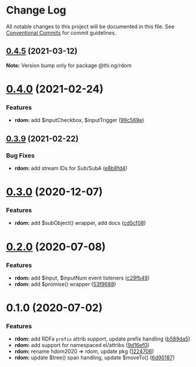 # Change Log

All notable changes to this project will be documented in this file.
See [Conventional Commits](https://conventionalcommits.org) for commit guidelines.

## [0.4.5](https://github.com/thi-ng/umbrella/compare/@thi.ng/rdom@0.4.4...@thi.ng/rdom@0.4.5) (2021-03-12)

**Note:** Version bump only for package @thi.ng/rdom





# [0.4.0](https://github.com/thi-ng/umbrella/compare/@thi.ng/rdom@0.3.9...@thi.ng/rdom@0.4.0) (2021-02-24)


### Features

* **rdom:** add $inputCheckbox, $inputTrigger ([99c569e](https://github.com/thi-ng/umbrella/commit/99c569e629018d679bae0f9d07fbde8ddd4f16cc))





## [0.3.9](https://github.com/thi-ng/umbrella/compare/@thi.ng/rdom@0.3.8...@thi.ng/rdom@0.3.9) (2021-02-22)


### Bug Fixes

* **rdom:** add stream IDs for $Sub/$SubA ([e8b8fd4](https://github.com/thi-ng/umbrella/commit/e8b8fd4785f9836f0270bbc01dc216c2c87d2e8d))





# [0.3.0](https://github.com/thi-ng/umbrella/compare/@thi.ng/rdom@0.2.16...@thi.ng/rdom@0.3.0) (2020-12-07)


### Features

* **rdom:** add $subObject() wrapper, add docs ([cd5cf08](https://github.com/thi-ng/umbrella/commit/cd5cf08d6ae0ffb5ff8a89a19918a563fb889cbd))





# [0.2.0](https://github.com/thi-ng/umbrella/compare/@thi.ng/rdom@0.1.2...@thi.ng/rdom@0.2.0) (2020-07-08)


### Features

* **rdom:** add $input, $inputNum event listeners ([c29fb49](https://github.com/thi-ng/umbrella/commit/c29fb49824429ba1175deca30fbfe693d6fd689d))
* **rdom:** add $promise() wrapper ([53f9688](https://github.com/thi-ng/umbrella/commit/53f96881094603b885a409b8965b491468a3c247))





# 0.1.0 (2020-07-02)


### Features

* **rdom:** add RDFa `prefix` attrib support, update prefix handling ([b589da5](https://github.com/thi-ng/umbrella/commit/b589da51385957a5defffb66307bd3d750814e4c))
* **rdom:** add support for namespaced el/attribs ([9d16ef0](https://github.com/thi-ng/umbrella/commit/9d16ef0a2f6d6a062bf164ca38813290d7660149))
* **rdom:** rename hdom2020 => rdom, update pkg ([1224706](https://github.com/thi-ng/umbrella/commit/1224706fa2fbca82afb73afeda3c3075c9b35f91))
* **rdom:** update $tree() span handling, update $moveTo() ([6d90187](https://github.com/thi-ng/umbrella/commit/6d9018763af7f0f2096cdc1d79889791193a01e0))
